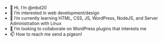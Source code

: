 - 👋 Hi, I’m @mbd20
- 👀 I’m interested in web development/design
- 🌱 I’m currently learning HTML, CSS, JS, WordPress, NodeJS, and Server Administration with Linux
- 💞️ I’m looking to collaborate on WordPress plugins that interests me
- 📫 How to reach me send a pigeon!

<!---
mbd20/mbd20 is a ✨ special ✨ repository because its `README.md` (this file) appears on your GitHub profile.
You can click the Preview link to take a look at your changes.
--->
